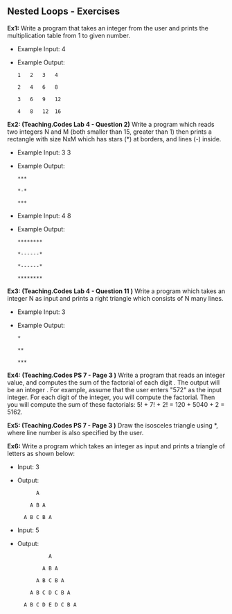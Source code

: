## Nested Loops - Exercises

**Ex1:** Write a program that takes an integer from the user and prints the multiplication table from 1 to given number.

- Example Input: 4

- Example Output:

  ``1	2	3	4	``

  ``2	4	6	8``	

  ``3	6	9	12``	

  ``4	8	12	16 ``

**Ex2: (Teaching.Codes Lab 4 - Question 2)** Write a program which reads two integers N and M (both smaller than 15, greater than 1) then prints a rectangle with size NxM which has stars (*) at borders, and lines (-) inside.

- Example Input: 3 3

- Example Output:

  ``***``
  
  ``*-*``

  ``***``
  
- Example Input: 4 8

- Example Output:

  ``********``
  
	``*------*``

	``*------*``

	``********``

**Ex3: (Teaching.Codes Lab 4 - Question 11 )** Write a program which takes an integer N as input and prints a right triangle which consists of N many lines. 

- Example Input: 3 
	
- Example Output:


	``*``
		
	``**``
		
	``***``

**Ex4: (Teaching.Codes PS 7 - Page 3 )** Write a program that reads an integer value, and computes the sum of the factorial of each digit . The output will be an integer . For example, assume that the user enters "572" as the input integer. For each digit of the integer, you will compute the factorial. Then you will compute the sum of these factorials: 5! + 7! + 2! = 120 + 5040 + 2 = 5162.

**Ex5: (Teaching.Codes PS 7 - Page 3 )** Draw the isosceles triangle using \*, where line number is also specified by the user.

**Ex6:** Write a program which takes an integer as input and prints a triangle of letters as shown below:
- Input: 3
- Output: 

	``      A`` 
	
	``    A B A``
	
	``  A B C B A``
	
- Input: 5
- Output:

	``          A`` 
	
	``        A B A`` 
	
	``      A B C B A`` 
	
	``    A B C D C B A`` 
	
	``  A B C D E D C B A``












